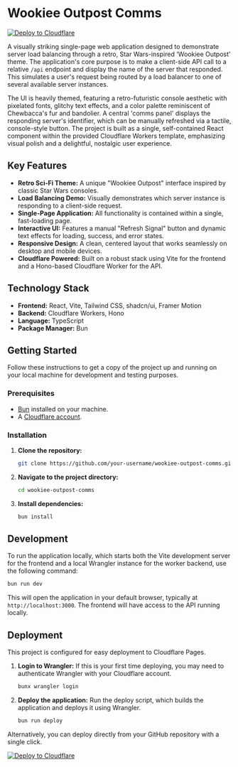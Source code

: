 # Wookiee Outpost Comms

[![Deploy to Cloudflare](https://deploy.workers.cloudflare.com/button)](https://deploy.workers.cloudflare.com/?url=https://github.com/adz80/wookie-outpost-server-lb)

A visually striking single-page web application designed to demonstrate server load balancing through a retro, Star Wars-inspired 'Wookiee Outpost' theme. The application's core purpose is to make a client-side API call to a relative `/api` endpoint and display the name of the server that responded. This simulates a user's request being routed by a load balancer to one of several available server instances.

The UI is heavily themed, featuring a retro-futuristic console aesthetic with pixelated fonts, glitchy text effects, and a color palette reminiscent of Chewbacca's fur and bandolier. A central 'comms panel' displays the responding server's identifier, which can be manually refreshed via a tactile, console-style button. The project is built as a single, self-contained React component within the provided Cloudflare Workers template, emphasizing visual polish and a delightful, nostalgic user experience.

## Key Features

-   **Retro Sci-Fi Theme:** A unique "Wookiee Outpost" interface inspired by classic Star Wars consoles.
-   **Load Balancing Demo:** Visually demonstrates which server instance is responding to a client-side request.
-   **Single-Page Application:** All functionality is contained within a single, fast-loading page.
-   **Interactive UI:** Features a manual "Refresh Signal" button and dynamic text effects for loading, success, and error states.
-   **Responsive Design:** A clean, centered layout that works seamlessly on desktop and mobile devices.
-   **Cloudflare Powered:** Built on a robust stack using Vite for the frontend and a Hono-based Cloudflare Worker for the API.

## Technology Stack

-   **Frontend:** React, Vite, Tailwind CSS, shadcn/ui, Framer Motion
-   **Backend:** Cloudflare Workers, Hono
-   **Language:** TypeScript
-   **Package Manager:** Bun

## Getting Started

Follow these instructions to get a copy of the project up and running on your local machine for development and testing purposes.

### Prerequisites

-   [Bun](https://bun.sh/) installed on your machine.
-   A [Cloudflare account](https://dash.cloudflare.com/sign-up).

### Installation

1.  **Clone the repository:**
    ```sh
    git clone https://github.com/your-username/wookiee-outpost-comms.git
    ```

2.  **Navigate to the project directory:**
    ```sh
    cd wookiee-outpost-comms
    ```

3.  **Install dependencies:**
    ```sh
    bun install
    ```

## Development

To run the application locally, which starts both the Vite development server for the frontend and a local Wrangler instance for the worker backend, use the following command:

```sh
bun run dev
```

This will open the application in your default browser, typically at `http://localhost:3000`. The frontend will have access to the API running locally.

## Deployment

This project is configured for easy deployment to Cloudflare Pages.

1.  **Login to Wrangler:**
    If this is your first time deploying, you may need to authenticate Wrangler with your Cloudflare account.
    ```sh
    bunx wrangler login
    ```

2.  **Deploy the application:**
    Run the deploy script, which builds the application and deploys it using Wrangler.
    ```sh
    bun run deploy
    ```

Alternatively, you can deploy directly from your GitHub repository with a single click.

[![Deploy to Cloudflare](https://deploy.workers.cloudflare.com/button)](https://deploy.workers.cloudflare.com/?url=https://github.com/adz80/wookie-outpost-server-lb)
